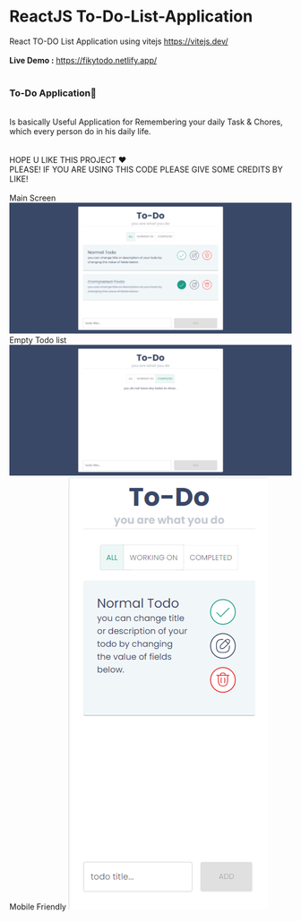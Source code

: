 # ReactJS To-Do-List-Application
React TO-DO List Application using vitejs https://vitejs.dev/
<br><br>
<b>Live Demo :</b> https://fikytodo.netlify.app/
<br><br>
### To-Do Application📝
<br>
Is basically Useful Application for Remembering your daily Task & Chores, which every person do in his daily life.
<br>
<br><br>
HOPE U LIKE THIS PROJECT ♥
<br>
PLEASE! IF YOU ARE USING THIS CODE PLEASE GIVE SOME CREDITS BY LIKE!
<br><br>
Main Screen
<img src="https://github.com/elfiky1995/Todo-List-React-Js/blob/main/screens/main.png?raw=true" alt="main screen" title="main screen">
Empty Todo list
<img src="https://github.com/elfiky1995/Todo-List-React-Js/blob/main/screens/empty.png?raw=true" alt="main screen" title="main screen">
Mobile Friendly
<img src="https://github.com/elfiky1995/Todo-List-React-Js/blob/main/screens/mobile.png?raw=true" alt="main screen" title="main screen">
